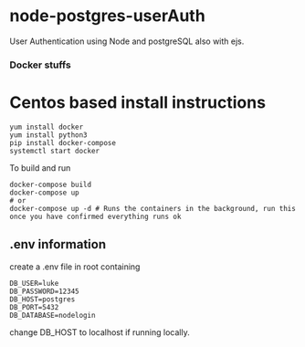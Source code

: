 # node-postgres-userAuth
 User Authentication using Node and postgreSQL also with ejs.

### Docker stuffs

# Centos based install instructions
```
yum install docker
yum install python3
pip install docker-compose
systemctl start docker
```

To build and run
```
docker-compose build
docker-compose up
# or
docker-compose up -d # Runs the containers in the background, run this once you have confirmed everything runs ok
```

## .env information
create a .env file in root containing
```
DB_USER=luke
DB_PASSWORD=12345
DB_HOST=postgres
DB_PORT=5432
DB_DATABASE=nodelogin
```

change DB_HOST to localhost if running locally.
